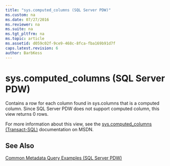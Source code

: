 ```yaml
---
title: "sys.computed_columns (SQL Server PDW)"
ms.custom: na
ms.date: 07/27/2016
ms.reviewer: na
ms.suite: na
ms.tgt_pltfrm: na
ms.topic: article
ms.assetid: d059c02f-9ce9-468c-8fca-fba169b91d7f
caps.latest.revision: 6
author: BarbKess
---
```

# sys.computed_columns (SQL Server PDW)
Contains a row for each column found in sys.columns that is a computed column. Since SQL Server PDW does not support computed column, this view returns 0 rows.  
  
For more information about this view, see the [sys.computed_columns (Transact-SQL)](http://msdn.microsoft.com/en-us/library/ms188744(v=sql11).aspx) documentation on MSDN.  
  
## See Also  
[Common Metadata Query Examples &#40;SQL Server PDW&#41;](../sqlpdw/common-metadata-query-examples-sql-server-pdw.md)  
  
